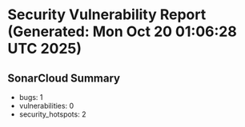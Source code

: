 # Security Vulnerability Report (Generated: Mon Oct 20 01:06:28 UTC 2025)


## SonarCloud Summary
* bugs: 1
* vulnerabilities: 0
* security_hotspots: 2
